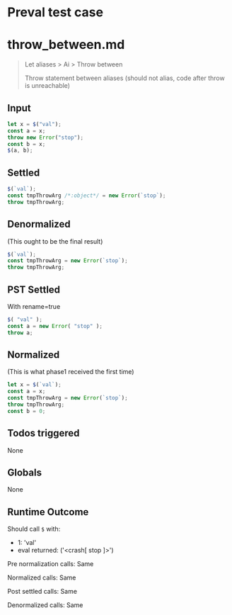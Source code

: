 # Preval test case

# throw_between.md

> Let aliases > Ai > Throw between
>
> Throw statement between aliases (should not alias, code after throw is unreachable)

## Input

`````js filename=intro
let x = $("val");
const a = x;
throw new Error("stop");
const b = x;
$(a, b);
`````


## Settled


`````js filename=intro
$(`val`);
const tmpThrowArg /*:object*/ = new Error(`stop`);
throw tmpThrowArg;
`````


## Denormalized
(This ought to be the final result)

`````js filename=intro
$(`val`);
const tmpThrowArg = new Error(`stop`);
throw tmpThrowArg;
`````


## PST Settled
With rename=true

`````js filename=intro
$( "val" );
const a = new Error( "stop" );
throw a;
`````


## Normalized
(This is what phase1 received the first time)

`````js filename=intro
let x = $(`val`);
const a = x;
const tmpThrowArg = new Error(`stop`);
throw tmpThrowArg;
const b = 0;
`````


## Todos triggered


None


## Globals


None


## Runtime Outcome


Should call `$` with:
 - 1: 'val'
 - eval returned: ('<crash[ stop ]>')

Pre normalization calls: Same

Normalized calls: Same

Post settled calls: Same

Denormalized calls: Same
